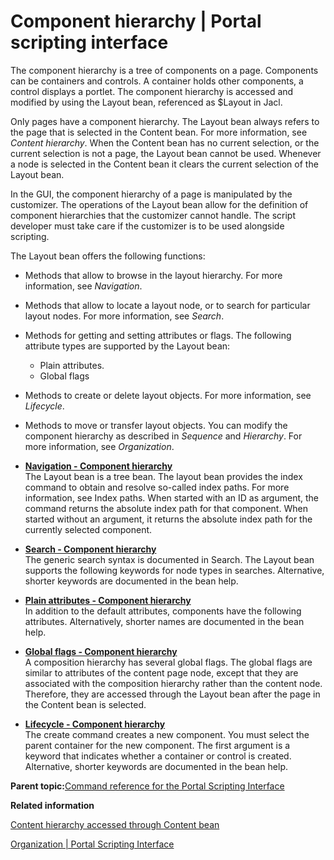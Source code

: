 # Component hierarchy \| Portal scripting interface

The component hierarchy is a tree of components on a page. Components can be containers and controls. A container holds other components, a control displays a portlet. The component hierarchy is accessed and modified by using the Layout bean, referenced as $Layout in Jacl.

Only pages have a component hierarchy. The Layout bean always refers to the page that is selected in the Content bean. For more information, see *Content hierarchy*. When the Content bean has no current selection, or the current selection is not a page, the Layout bean cannot be used. Whenever a node is selected in the Content bean it clears the current selection of the Layout bean.

In the GUI, the component hierarchy of a page is manipulated by the customizer. The operations of the Layout bean allow for the definition of component hierarchies that the customizer cannot handle. The script developer must take care if the customizer is to be used alongside scripting.

The Layout bean offers the following functions:

-   Methods that allow to browse in the layout hierarchy. For more information, see *Navigation*.
-   Methods that allow to locate a layout node, or to search for particular layout nodes. For more information, see *Search*.
-   Methods for getting and setting attributes or flags. The following attribute types are supported by the Layout bean:
    -   Plain attributes.
    -   Global flags
-   Methods to create or delete layout objects. For more information, see *Lifecycle*.
-   Methods to move or transfer layout objects. You can modify the component hierarchy as described in *Sequence* and *Hierarchy*. For more information, see *Organization*.

-   **[Navigation - Component hierarchy](../admin-system/navigation_compnt_hrchy.md)**  
The Layout bean is a tree bean. The layout bean provides the index command to obtain and resolve so-called index paths. For more information, see Index paths. When started with an ID as argument, the command returns the absolute index path for that component. When started without an argument, it returns the absolute index path for the currently selected component.
-   **[Search - Component hierarchy](../admin-system/search_compnt_hrchy.md)**  
The generic search syntax is documented in Search. The Layout bean supports the following keywords for node types in searches. Alternative, shorter keywords are documented in the bean help.
-   **[Plain attributes - Component hierarchy](../admin-system/pl_att_compnt_hrchy.md)**  
In addition to the default attributes, components have the following attributes. Alternatively, shorter names are documented in the bean help.
-   **[Global flags - Component hierarchy](../admin-system/gbl_flgs_compnt_hrchy.md)**  
A composition hierarchy has several global flags. The global flags are similar to attributes of the content page node, except that they are associated with the composition hierarchy rather than the content node. Therefore, they are accessed through the Layout bean after the page in the Content bean is selected.
-   **[Lifecycle - Component hierarchy](../admin-system/lifecycle_compnt_hrchy.md)**  
The create command creates a new component. You must select the parent container for the new component. The first argument is a keyword that indicates whether a container or control is created. Alternative, shorter keywords are documented in the bean help.

**Parent topic:**[Command reference for the Portal Scripting Interface](../admin-system/adpsicrf.md)

**Related information**  


[Content hierarchy accessed through Content bean](../admin-system/contnt_hierarchy.md)

[Organization \| Portal Scripting Interface](../admin-system/organization.md)

